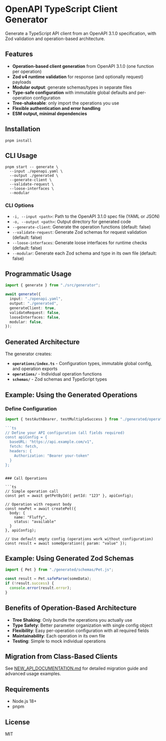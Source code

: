 # OpenAPI TypeScript Client Generator

Generate a TypeScript API client from an OpenAPI 3.1.0 specification, with Zod validation and operation-based architecture.

## Features

- **Operation-based client generation** from OpenAPI 3.1.0 (one function per operation)
- **Zod v4 runtime validation** for response (and optionally request) payloads  
- **Modular output**: generate schemas/types in separate files
- **Type-safe configuration** with immutable global defaults and per-operation configuration
- **Tree-shakeable**: only import the operations you use
- **Flexible authentication and error handling**
- **ESM output, minimal dependencies**

## Installation

```
pnpm install
```

## CLI Usage

```
pnpm start -- generate \
  --input ./openapi.yaml \
  --output ./generated \
  --generate-client \
  --validate-request \
  --loose-interfaces \
  --modular
```

### CLI Options

- `-i, --input <path>`: Path to the OpenAPI 3.1.0 spec file (YAML or JSON)
- `-o, --output <path>`: Output directory for generated code
- `--generate-client`: Generate the operation functions (default: false)
- `--validate-request`: Generate Zod schemas for request validation (default: false)
- `--loose-interfaces`: Generate loose interfaces for runtime checks (default: false)
- `--modular`: Generate each Zod schema and type in its own file (default: false)

## Programmatic Usage

```ts
import { generate } from "./src/generator";

await generate({
  input: "./openapi.yaml",
  output: "./generated",
  generateClient: true,
  validateRequest: false,
  looseInterfaces: false,
  modular: false,
});
```

## Generated Architecture

The generator creates:
- **`operations/index.ts`** - Configuration types, immutable global config, and operation exports
- **`operations/`** - Individual operation functions
- **`schemas/`** - Zod schemas and TypeScript types

## Example: Using the Generated Operations

### Define Configuration

```ts
import { testAuthBearer, testMultipleSuccess } from "./generated/operations/index.js";

```ts
// Define your API configuration (all fields required)
const apiConfig = {
  baseURL: "https://api.example.com/v1",
  fetch: fetch, 
  headers: {
    Authorization: "Bearer your-token"
  }
};
```
```

### Call Operations

```ts
// Simple operation call
const pet = await getPetById({ petId: "123" }, apiConfig);

// Operation with request body
const newPet = await createPet({
  body: {
    name: "Fluffy",
    status: "available"
  }
}, apiConfig);

// Use default empty config (operations work without configuration)
const result = await someOperation({ param: "value" });
```

## Example: Using Generated Zod Schemas

```ts
import { Pet } from "./generated/schemas/Pet.js";

const result = Pet.safeParse(someData);
if (!result.success) {
  console.error(result.error);
}
```

## Benefits of Operation-Based Architecture

- **Tree Shaking**: Only bundle the operations you actually use
- **Type Safety**: Better parameter organization with single config object
- **Flexibility**: Easy per-operation configuration with all required fields
- **Maintainability**: Each operation in its own file
- **Testing**: Simple to mock individual operations

## Migration from Class-Based Clients

See [NEW_API_DOCUMENTATION.md](./NEW_API_DOCUMENTATION.md) for detailed migration guide and advanced usage examples.

## Requirements

- Node.js 18+
- pnpm

## License

MIT

